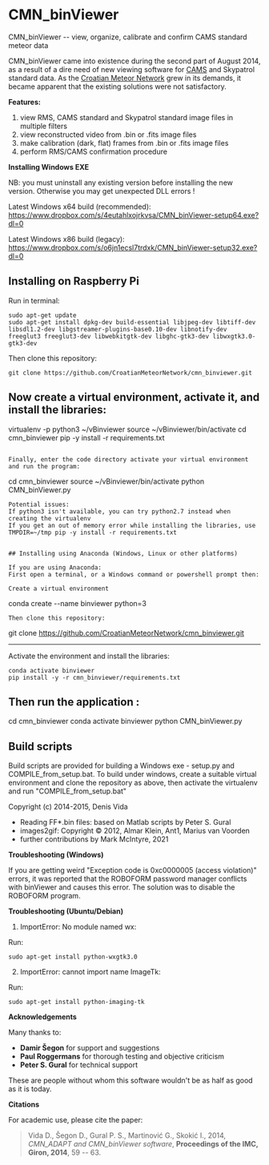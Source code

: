 # CMN_binViewer

CMN_binViewer -- view, organize, calibrate and confirm CAMS standard meteor data

CMN_binViewer came into existence during the second part of August 2014, as a result of a dire need of new viewing software for [CAMS](http://cams.seti.org/) and Skypatrol standard data. As the [Croatian Meteor Network](http://cmn.rgn.hr/) grew in its demands, it became apparent that the existing solutions were not satisfactory.

**Features:**

1. view RMS, CAMS standard and Skypatrol standard image files in multiple filters
2. view reconstructed video from .bin or .fits image files
3. make calibration (dark, flat) frames from .bin or .fits image files
4. perform RMS/CAMS confirmation procedure

**Installing Windows EXE**

NB: you must uninstall any existing version before installing the new version. Otherwise you may get
unexpected DLL errors ! 

Latest Windows x64 build (recommended): https://www.dropbox.com/s/4eutahlxojrkvsa/CMN_binViewer-setup64.exe?dl=0

Latest Windows x86 build (legacy): https://www.dropbox.com/s/o6jn1ecsl7trdxk/CMN_binViewer-setup32.exe?dl=0


## Installing on Raspberry Pi

Run in terminal:

```
sudo apt-get update
sudo apt-get install dpkg-dev build-essential libjpeg-dev libtiff-dev libsdl1.2-dev libgstreamer-plugins-base0.10-dev libnotify-dev freeglut3 freeglut3-dev libwebkitgtk-dev libghc-gtk3-dev libwxgtk3.0-gtk3-dev
```

Then clone this repository:
```
git clone https://github.com/CroatianMeteorNetwork/cmn_binviewer.git
```

Now create a virtual environment, activate it, and install the libraries:
---
virtualenv -p python3 ~/vBinviewer
source ~/vBinviewer/bin/activate
cd cmn_binviewer
pip -y install -r requirements.txt
```

Finally, enter the code directory activate your virtual environment and run the program:
```
cd cmn_binviewer
source ~/vBinviewer/bin/activate
python CMN_binViewer.py

```
Potential issues: 
If python3 isn't available, you can try python2.7 instead when creating the virtualenv
If you get an out of memory error while installing the libraries, use
TMPDIR=~/tmp pip -y install -r requirements.txt


## Installing using Anaconda (Windows, Linux or other platforms)

If you are using Anaconda:
First open a terminal, or a Windows command or powershell prompt then:

Create a virtual environment
```
conda create --name binviewer python=3

```
Then clone this repository:
```
git clone https://github.com/CroatianMeteorNetwork/cmn_binviewer.git

--- 

Activate the environment and install the libraries:

```
conda activate binviewer
pip install -y -r cmn_binviewer/requirements.txt
```
Then run the application :
---
cd cmn_binviewer
conda activate binviewer
python CMN_binViewer.py


## Build scripts

Build scripts are provided for building a Windows exe - setup.py and COMPILE_from_setup.bat. 
To build under windows, create a suitable virtual environment and clone the repository as above,
then activate the virtualenv and run "COMPILE_from_setup.bat"


Copyright (c) 2014-2015, Denis Vida
* Reading FF*.bin files: based on Matlab scripts by Peter S. Gural
* images2gif: Copyright © 2012, Almar Klein, Ant1, Marius van Voorden
* further contributions by Mark McIntyre, 2021


**Troubleshooting (Windows)**

If you are getting weird "Exception code is 0xc0000005 (access violation)" errors, it was reported that the ROBOFORM password manager conflicts with binViewer and causes this error. The solution was to disable the ROBOFORM program.


**Troubleshooting (Ubuntu/Debian)**

1. ImportError: No module named wx:

Run:
```
sudo apt-get install python-wxgtk3.0
```

2. ImportError: cannot import name ImageTk:

Run:
```
sudo apt-get install python-imaging-tk
```

**Acknowledgements**

Many thanks to:

- **Damir Šegon** for support and suggestions 
- **Paul Roggermans** for thorough testing and objective criticism 
- **Peter S. Gural** for technical support

These are people without whom this software wouldn't be as half as good as it is today.

**Citations**

For academic use, please cite the paper:
>Vida D., Šegon D., Gural P. S., Martinović G., Skokić I., 2014, *CMN_ADAPT and CMN_binViewer software*, **Proceedings of the IMC, Giron, 2014**, 59 -- 63.
